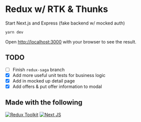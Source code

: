 # Redux w/ RTK & Thunks

Start Next.js and Express (fake backend w/ mocked auth)

```bash
yarn dev
```

Open [http://localhost:3000](http://localhost:3000) with your browser to see the result.

## TODO

- [ ] Finish `redux-saga` branch
- [x] Add more useful unit tests for business logic
- [x] Add in mocked up detail page
- [x] Add offers & put offer information to modal

## Made with the following

[![Redux Toolkit](https://p39.f2.n0.cdn.getcloudapp.com/items/E0uqRE6D/Image%202020-03-18%20at%202.41.05%20AM.png)](https://redux-toolkit.js.org/)
[![Next JS](https://miro.medium.com/max/1042/1*9mESIE8IL4eEFZ6FIO4smA.png)](https://nextjs.org/)
